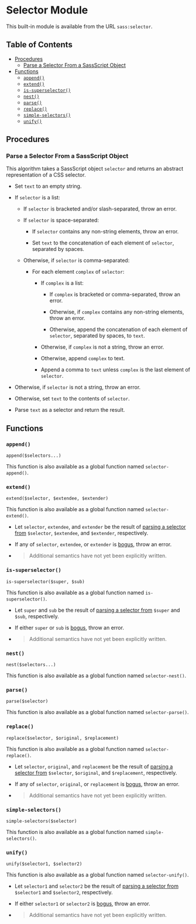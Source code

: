 # Selector Module

This built-in module is available from the URL `sass:selector`.

## Table of Contents

* [Procedures](#procedures)
  * [Parse a Selector From a SassScript Object](#parse-a-selector-from-a-sassscript-object)
* [Functions](#functions)
  * [`append()`](#append)
  * [`extend()`](#extend)
  * [`is-superselector()`](#is-superselector)
  * [`nest()`](#nest)
  * [`parse()`](#parse)
  * [`replace()`](#replace)
  * [`simple-selectors()`](#simple-selectors)
  * [`unify()`](#unify)

## Procedures

### Parse a Selector From a SassScript Object

This algorithm takes a SassScript object `selector` and returns an abstract
representation of a CSS selector.

* Set `text` to an empty string.

* If `selector` is a list:

  * If `selector` is bracketed and/or slash-separated, throw an error.

  * If `selector` is space-separated:

    * If `selector` contains any non-string elements, throw an error.

    * Set `text` to the concatenation of each element of `selector`, separated
      by spaces.

  * Otherwise, if `selector` is comma-separated:

    * For each element `complex` of `selector`:

      * If `complex` is a list:

        * If `complex` is bracketed or comma-separated, throw an error.

        * Otherwise, if `complex` contains any non-string elements, throw an error.

        * Otherwise, append the concatenation of each element of `selector`, separated
          by spaces, to `text`.

      * Otherwise, if `complex` is not a string, throw an error.

      * Otherwise, append `complex` to text.

      * Append a comma to `text` unless `complex` is the last element of
        `selector`.
      
* Otherwise, if `selector` is not a string, throw an error.

* Otherwise, set `text` to the contents of `selector`.

* Parse `text` as a selector and return the result.

## Functions

### `append()`

```
append($selectors...)
```

This function is also available as a global function named `selector-append()`.

### `extend()`

```
extend($selector, $extendee, $extender)
```

This function is also available as a global function named `selector-extend()`.

* Let `selector`, `extendee`, and `extender` be the result of [parsing a
  selector from] `$selector`, `$extendee`, and `$extender`, respectively.

  [parsing a selector from]: #parse-a-selector-from-a-sassscript-object

* If any of `selector`, `extendee`, or `extender` is [bogus], throw an error.

  [bogus]: ../selectors.md#bogus-selector

* > Additional semantics have not yet been explicitly written.

### `is-superselector()`

```
is-superselector($super, $sub)
```

This function is also available as a global function named `is-superselector()`.

* Let `super` and `sub` be the result of [parsing a selector from] `$super` and
  `$sub`, respectively.

* If either `super` or `sub` is [bogus], throw an error.

* > Additional semantics have not yet been explicitly written.

### `nest()`

```
nest($selectors...)
```

This function is also available as a global function named `selector-nest()`.

### `parse()`

```
parse($selector)
```

This function is also available as a global function named `selector-parse()`.

### `replace()`

```
replace($selector, $original, $replacement)
```

This function is also available as a global function named `selector-replace()`.

* Let `selector`, `original`, and `replacement` be the result of [parsing a
  selector from] `$selector`, `$original`, and `$replacement`, respectively.

* If any of `selector`, `original`, or `replacement` is [bogus], throw an error.

  [bogus]: ../selectors.md#bogus-selector

* > Additional semantics have not yet been explicitly written.

### `simple-selectors()`

```
simple-selectors($selector)
```

This function is also available as a global function named `simple-selectors()`.

### `unify()`

```
unify($selector1, $selector2)
```

This function is also available as a global function named `selector-unify()`.

* Let `selector1` and `selector2` be the result of [parsing a selector from]
  `$selector1` and `$selector2`, respectively.

* If either `selector1` or `selector2` is [bogus], throw an error.

* > Additional semantics have not yet been explicitly written.
